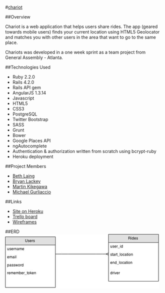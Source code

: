 #[chariot](https://chariots.herokuapp.com)

##Overview

Chariot is a web application that helps users share rides. The app (geared towards mobile users) finds your current location using HTML5 Geolocator and matches you with other users in the area that want to go to the same place. 

Chariots was developed in a one week sprint as a team project from General Assembly - Atlanta.

##Technologies Used
* Ruby 2.2.0
* Rails 4.2.0
* Rails API gem
* AngularJS 1.3.14
* Javascript
* HTML5
* CSS3
* PostgreSQL
* Twitter Bootstrap
* SASS
* Grunt
* Bower
* Google Places API
* ngAutocomplete
* Authentication & authorization written from scratch using bcrypt-ruby
* Heroku deployment

##Project Members
* [Beth Laing](https://github.com/laingbeth)
* [Bryan Lackey](https://github.com/lackeyjb)
* [Martin Kikegawa](https://github.com/mkikegawa)
* [Michael Gurliaccio](https://github.com/gurliaccio)

##Links
* [Site on Heroku](https://chariots.herokuapp.com)
* [Trello board](https://trello.com/b/wZDlwPRc/chariot)
* [Wireframes](https://moqups.com/lackeyjb/6u8pzIcy/)

##ERD
![](https://raw.githubusercontent.com/lackeyjb/chariot/master/client/app/images/Chariot.jpg)
